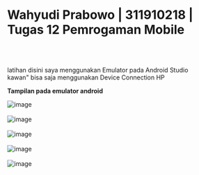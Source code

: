 # Wahyudi Prabowo | 311910218 | Tugas 12 Pemrogaman Mobile
<br><br>

latihan disini saya menggunakan Emulator pada Android Studio
<br>
kawan" bisa saja menggunakan Device Connection HP

<b>Tampilan pada emulator android</b>

![image](https://user-images.githubusercontent.com/85074523/173194622-d6230609-ee26-4d5c-ae40-628ec0dae2ea.png)
<br><br>
![image](https://user-images.githubusercontent.com/85074523/173194710-514b627f-fff3-4aa4-a3d9-b8bce8e248a7.png)
<br><br>
![image](https://user-images.githubusercontent.com/85074523/173194878-431152bd-b110-4855-80a4-5d932735bc28.png)
<br><br>
![image](https://user-images.githubusercontent.com/85074523/173194991-cce82858-b468-4581-b450-23e043acc77a.png)
<br><br>
![image](https://user-images.githubusercontent.com/85074523/173195013-ec17003c-fe3c-4aa8-ab82-9d72bf1e4d7d.png)


